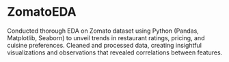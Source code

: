# ZomatoEDA
Conducted thorough EDA on Zomato dataset using Python (Pandas, Matplotlib, Seaborn) to unveil trends in restaurant ratings, pricing, and cuisine preferences. 
Cleaned and processed data, creating insightful visualizations and observations that revealed correlations between features. 
